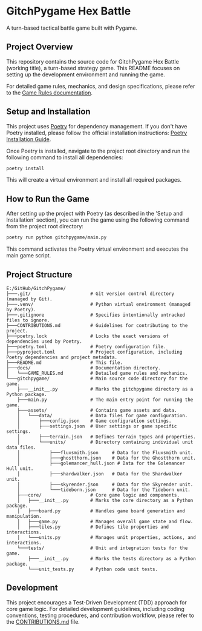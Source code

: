 # GitchPygame Hex Battle

A turn-based tactical battle game built with Pygame.

## Project Overview

This repository contains the source code for GitchPygame Hex Battle (working title), a turn-based strategy game. This README focuses on setting up the development environment and running the game.

For detailed game rules, mechanics, and design specifications, please refer to the [Game Rules documentation](docs/GAME_RULES.md).

## Setup and Installation

This project uses [Poetry](https://python-poetry.org/) for dependency management. If you don't have Poetry installed, please follow the official installation instructions: [Poetry Installation Guide](https://python-poetry.org/docs/#installation).

Once Poetry is installed, navigate to the project root directory and run the following command to install all dependencies:

```bash
poetry install
```

This will create a virtual environment and install all required packages.

## How to Run the Game

After setting up the project with Poetry (as described in the 'Setup and Installation' section), you can run the game using the following command from the project root directory:

```bash
poetry run python gitchpygame/main.py
```

This command activates the Poetry virtual environment and executes the main game script.

## Project Structure

```
E:/GitHub/GitchPygame/
├───.git/                      # Git version control directory (managed by Git).
├───.venv/                     # Python virtual environment (managed by Poetry).
├───.gitignore                 # Specifies intentionally untracked files to ignore.
├───CONTRIBUTIONS.md           # Guidelines for contributing to the project.
├───poetry.lock                # Locks the exact versions of dependencies used by Poetry.
├───poetry.toml                # Poetry configuration file.
├───pyproject.toml             # Project configuration, including Poetry dependencies and project metadata.
├───README.md                  # This file.
├───docs/                      # Documentation directory.
│   └───GAME_RULES.md          # Detailed game rules and mechanics.
└───gitchpygame/               # Main source code directory for the game.
    ├───__init__.py            # Marks the gitchpygame directory as a Python package.
    ├───main.py                # The main entry point for running the game.
    ├───assets/                # Contains game assets and data.
    │   └───data/              # Data files for game configuration.
    │       ├───config.json    # Game configuration settings.
    │       ├───settings.json  # User settings or game specific settings.
    │       ├───terrain.json   # Defines terrain types and properties.
    │       └───units/         # Directory containing individual unit data files.
    │           ├───fluxsmith.json     # Data for the Fluxsmith unit.
    │           ├───ghostthorn.json    # Data for the Ghostthorn unit.
    │           ├───golemancer_hull.json # Data for the Golemancer Hull unit.
    │           ├───shardwalker.json   # Data for the Shardwalker unit.
    │           ├───skyrender.json     # Data for the Skyrender unit.
    │           └───tideborn.json      # Data for the Tideborn unit.
    ├───core/                  # Core game logic and components.
    │   ├───__init__.py        # Marks the core directory as a Python package.
    │   ├───board.py           # Handles game board generation and manipulation.
    │   ├───game.py            # Manages overall game state and flow.
    │   ├───tiles.py           # Defines tile properties and interactions.
    │   └───units.py           # Manages unit properties, actions, and interactions.
    └───tests/                 # Unit and integration tests for the game.
        ├───__init__.py        # Marks the tests directory as a Python package.
        └───unit_tests.py      # Python code unit tests.
```

## Development

This project encourages a Test-Driven Development (TDD) approach for core game logic. For detailed development guidelines, including coding conventions, testing procedures, and contribution workflow, please refer to the [CONTRIBUTIONS.md](CONTRIBUTIONS.md) file.

